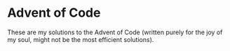 # Advent of Code

These are my solutions to the Advent of Code (written purely for the joy of my soul, might not be the most efficient solutions).
